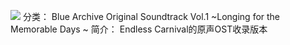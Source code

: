 ![](//static.kivo.wiki/images/music/cover/I6B4SJ3lN21S59G5E7uu0XGTq8M7juWo.png)
分类： Blue Archive Original Soundtrack Vol.1 ~Longing for the Memorable Days ~
简介：
Endless Carnival的原声OST收录版本
